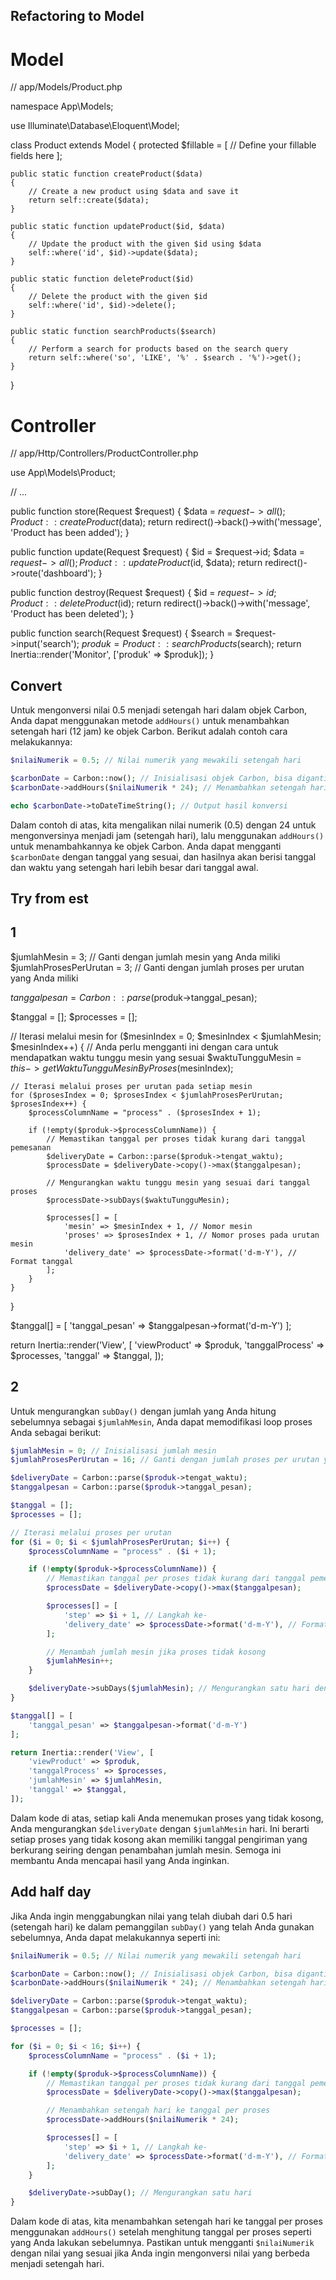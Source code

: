 ## Refactoring to Model
# Model
// app/Models/Product.php

namespace App\Models;

use Illuminate\Database\Eloquent\Model;

class Product extends Model
{
    protected $fillable = [
        // Define your fillable fields here
    ];

    public static function createProduct($data)
    {
        // Create a new product using $data and save it
        return self::create($data);
    }

    public static function updateProduct($id, $data)
    {
        // Update the product with the given $id using $data
        self::where('id', $id)->update($data);
    }

    public static function deleteProduct($id)
    {
        // Delete the product with the given $id
        self::where('id', $id)->delete();
    }

    public static function searchProducts($search)
    {
        // Perform a search for products based on the search query
        return self::where('so', 'LIKE', '%' . $search . '%')->get();
    }
}

# Controller
// app/Http/Controllers/ProductController.php

use App\Models\Product;

// ...

public function store(Request $request)
{
    $data = $request->all();
    Product::createProduct($data);
    return redirect()->back()->with('message', 'Product has been added');
}

public function update(Request $request)
{
    $id = $request->id;
    $data = $request->all();
    Product::updateProduct($id, $data);
    return redirect()->route('dashboard');
}

public function destroy(Request $request)
{
    $id = $request->id;
    Product::deleteProduct($id);
    return redirect()->back()->with('message', 'Product has been deleted');
}

public function search(Request $request)
{
    $search = $request->input('search');
    $produk = Product::searchProducts($search);
    return Inertia::render('Monitor', ['produk' => $produk]);
}


## Convert
Untuk mengonversi nilai 0.5 menjadi setengah hari dalam objek Carbon, Anda dapat menggunakan metode `addHours()` untuk menambahkan setengah hari (12 jam) ke objek Carbon. Berikut adalah contoh cara melakukannya:

```php
$nilaiNumerik = 0.5; // Nilai numerik yang mewakili setengah hari

$carbonDate = Carbon::now(); // Inisialisasi objek Carbon, bisa diganti dengan tanggal yang sesuai
$carbonDate->addHours($nilaiNumerik * 24); // Menambahkan setengah hari (12 jam) ke objek Carbon

echo $carbonDate->toDateTimeString(); // Output hasil konversi
```

Dalam contoh di atas, kita mengalikan nilai numerik (0.5) dengan 24 untuk mengonversinya menjadi jam (setengah hari), lalu menggunakan `addHours()` untuk menambahkannya ke objek Carbon. Anda dapat mengganti `$carbonDate` dengan tanggal yang sesuai, dan hasilnya akan berisi tanggal dan waktu yang setengah hari lebih besar dari tanggal awal.
## Try from est
## 1
$jumlahMesin = 3; // Ganti dengan jumlah mesin yang Anda miliki
$jumlahProsesPerUrutan = 3; // Ganti dengan jumlah proses per urutan yang Anda miliki

$tanggalpesan = Carbon::parse($produk->tanggal_pesan);

$tanggal = [];
$processes = [];

// Iterasi melalui mesin
for ($mesinIndex = 0; $mesinIndex < $jumlahMesin; $mesinIndex++) {
    // Anda perlu mengganti ini dengan cara untuk mendapatkan waktu tunggu mesin yang sesuai
    $waktuTungguMesin = $this->getWaktuTungguMesinByProses($mesinIndex);

    // Iterasi melalui proses per urutan pada setiap mesin
    for ($prosesIndex = 0; $prosesIndex < $jumlahProsesPerUrutan; $prosesIndex++) {
        $processColumnName = "process" . ($prosesIndex + 1);

        if (!empty($produk->$processColumnName)) {
            // Memastikan tanggal per proses tidak kurang dari tanggal pemesanan
            $deliveryDate = Carbon::parse($produk->tengat_waktu);
            $processDate = $deliveryDate->copy()->max($tanggalpesan);

            // Mengurangkan waktu tunggu mesin yang sesuai dari tanggal proses
            $processDate->subDays($waktuTungguMesin);

            $processes[] = [
                'mesin' => $mesinIndex + 1, // Nomor mesin
                'proses' => $prosesIndex + 1, // Nomor proses pada urutan mesin
                'delivery_date' => $processDate->format('d-m-Y'), // Format tanggal
            ];
        }
    }
}

$tanggal[] = [
    'tanggal_pesan' => $tanggalpesan->format('d-m-Y')
];

return Inertia::render('View', [
    'viewProduct' => $produk,
    'tanggalProcess' => $processes,
    'tanggal' => $tanggal,
]);

## 2
Untuk mengurangkan `subDay()` dengan jumlah yang Anda hitung sebelumnya sebagai `$jumlahMesin`, Anda dapat memodifikasi loop proses Anda sebagai berikut:

```php
$jumlahMesin = 0; // Inisialisasi jumlah mesin
$jumlahProsesPerUrutan = 16; // Ganti dengan jumlah proses per urutan yang Anda miliki

$deliveryDate = Carbon::parse($produk->tengat_waktu);
$tanggalpesan = Carbon::parse($produk->tanggal_pesan);

$tanggal = [];
$processes = [];

// Iterasi melalui proses per urutan
for ($i = 0; $i < $jumlahProsesPerUrutan; $i++) {
    $processColumnName = "process" . ($i + 1);

    if (!empty($produk->$processColumnName)) {
        // Memastikan tanggal per proses tidak kurang dari tanggal pemesanan
        $processDate = $deliveryDate->copy()->max($tanggalpesan);

        $processes[] = [
            'step' => $i + 1, // Langkah ke-
            'delivery_date' => $processDate->format('d-m-Y'), // Format tanggal
        ];

        // Menambah jumlah mesin jika proses tidak kosong
        $jumlahMesin++;
    }

    $deliveryDate->subDays($jumlahMesin); // Mengurangkan satu hari dengan jumlah mesin
}

$tanggal[] = [
    'tanggal_pesan' => $tanggalpesan->format('d-m-Y')
];

return Inertia::render('View', [
    'viewProduct' => $produk,
    'tanggalProcess' => $processes,
    'jumlahMesin' => $jumlahMesin,
    'tanggal' => $tanggal,
]);
```

Dalam kode di atas, setiap kali Anda menemukan proses yang tidak kosong, Anda mengurangkan `$deliveryDate` dengan `$jumlahMesin` hari. Ini berarti setiap proses yang tidak kosong akan memiliki tanggal pengiriman yang berkurang seiring dengan penambahan jumlah mesin. Semoga ini membantu Anda mencapai hasil yang Anda inginkan.
## Add half day
Jika Anda ingin menggabungkan nilai yang telah diubah dari 0.5 hari (setengah hari) ke dalam pemanggilan `subDay()` yang telah Anda gunakan sebelumnya, Anda dapat melakukannya seperti ini:

```php
$nilaiNumerik = 0.5; // Nilai numerik yang mewakili setengah hari

$carbonDate = Carbon::now(); // Inisialisasi objek Carbon, bisa diganti dengan tanggal yang sesuai
$carbonDate->addHours($nilaiNumerik * 24); // Menambahkan setengah hari (12 jam) ke objek Carbon

$deliveryDate = Carbon::parse($produk->tengat_waktu);
$tanggalpesan = Carbon::parse($produk->tanggal_pesan);

$processes = [];

for ($i = 0; $i < 16; $i++) {
    $processColumnName = "process" . ($i + 1);

    if (!empty($produk->$processColumnName)) {
        // Memastikan tanggal per proses tidak kurang dari tanggal pemesanan
        $processDate = $deliveryDate->copy()->max($tanggalpesan);

        // Menambahkan setengah hari ke tanggal per proses
        $processDate->addHours($nilaiNumerik * 24);

        $processes[] = [
            'step' => $i + 1, // Langkah ke-
            'delivery_date' => $processDate->format('d-m-Y'), // Format tanggal
        ];
    }

    $deliveryDate->subDay(); // Mengurangkan satu hari
}
```

Dalam kode di atas, kita menambahkan setengah hari ke tanggal per proses menggunakan `addHours()` setelah menghitung tanggal per proses seperti yang Anda lakukan sebelumnya. Pastikan untuk mengganti `$nilaiNumerik` dengan nilai yang sesuai jika Anda ingin mengonversi nilai yang berbeda menjadi setengah hari.